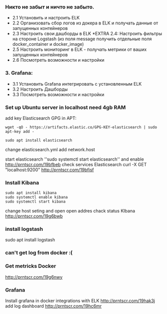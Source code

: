 
### Никто не забыт и ничто не забыто.
* 2.1 Установить и настроить ELK 
* 2.2 Организовать сбор логов из докера в ELK и получать данные от запущенных контейнеров
* 2.3 Настроить свои дашборды в ELK
*EXTRA 2.4: Настроить фильтры на стороне Logstash (из поля message получить отдельные поля docker_container и docker_image)
* 2.5 Настроить мониторинг в ELK - получать метрики от ваших запущенных контейнеров
* 2.6 Посмотреть возможности и настройки

### 3. Grafana:
* 3.1 Установить Grafana интегрировать с установленным ELK
* 3.2 Настроить Дашборды
* 3.3 Посмотреть возможности и настройки


### Set up Ubuntu server in localhost need 4gb RAM
add key Elasticsearch GPG in APT:
```
wget -qO - https://artifacts.elastic.co/GPG-KEY-elasticsearch | sudo apt-key add -

sudo apt install elasticsearch
```
change elasticsearch.yml add network.host

start elasticsearch ''sudo systemctl start elasticsearch''
and enable 
http://prntscr.com/19bfbeb
check services Elasticsearch 
curl -X GET "localhost:9200"
http://prntscr.com/19bfisf

### Install Kibana 
```
sudo apt install kibana
sudo systemctl enable kibana
sudo systemctl start kibana

```
change host seting and open open addres chack status KIbana
http://prntscr.com/19g6bwb

### install logstash 
sudo apt install logstash

### can't get log from docker :(

### Get metricks Docker 
http://prntscr.com/19g6nwy




### Grafana
Install grafana in docker 
integrations with ELK
http://prntscr.com/19hak3j
add log dashboard 
http://prntscr.com/19hc6mr
